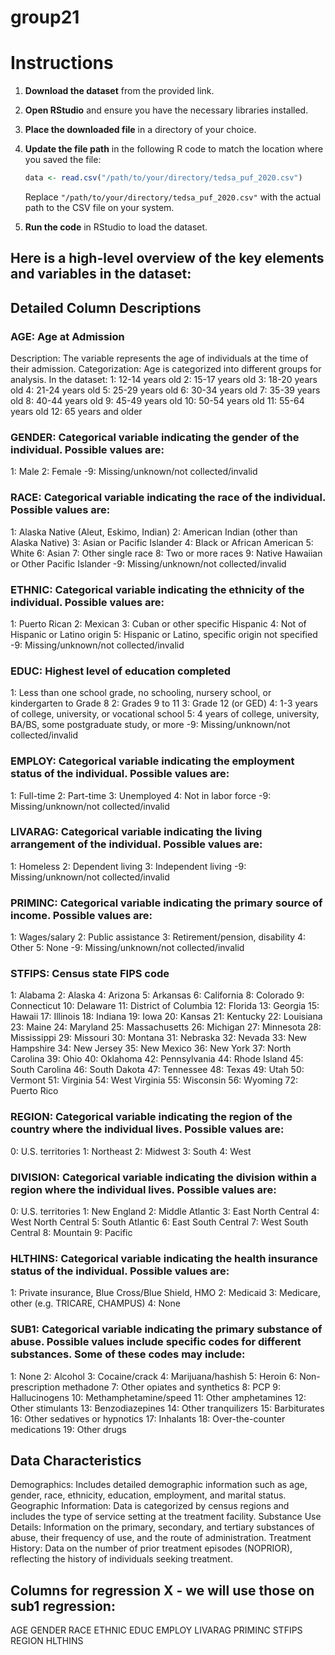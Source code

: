 # group21

# Instructions

1. **Download the dataset** from the provided link.

2. **Open RStudio** and ensure you have the necessary libraries installed.

3. **Place the downloaded file** in a directory of your choice.

4. **Update the file path** in the following R code to match the location where you saved the file:

    ```R
    data <- read.csv("/path/to/your/directory/tedsa_puf_2020.csv")
    ```

    Replace `"/path/to/your/directory/tedsa_puf_2020.csv"` with the actual path to the CSV file on your system.

5. **Run the code** in RStudio to load the dataset.

## Here is a high-level overview of the key elements and variables in the dataset:
## Detailed Column Descriptions


### AGE: Age at Admission
Description:
The variable represents the age of individuals at the time of their admission.
Categorization:
Age is categorized into different groups for analysis.
In the dataset:
1: 12-14 years old
2: 15-17 years old
3: 18-20 years old
4: 21-24 years old
5: 25-29 years old
6: 30-34 years old
7: 35-39 years old
8: 40-44 years old
9: 45-49 years old
10: 50-54 years old
11: 55-64 years old
12: 65 years and older


### GENDER: Categorical variable indicating the gender of the individual. Possible values are:
1: Male
2: Female
-9: Missing/unknown/not collected/invalid 


### RACE: Categorical variable indicating the race of the individual. Possible values are:
1: Alaska Native (Aleut, Eskimo, Indian)
2: American Indian (other than Alaska Native)
3: Asian or Pacific Islander
4: Black or African American
5: White
6: Asian
7: Other single race
8: Two or more races
9: Native Hawaiian or Other Pacific Islander
-9: Missing/unknown/not collected/invalid


### ETHNIC: Categorical variable indicating the ethnicity of the individual. Possible values are:
1: Puerto Rican
2: Mexican
3: Cuban or other specific Hispanic
4: Not of Hispanic or Latino origin
5: Hispanic or Latino, specific origin not specified
-9: Missing/unknown/not collected/invalid


### EDUC: Highest level of education completed
1: Less than one school grade, no schooling, nursery school, or kindergarten to Grade 8
2: Grades 9 to 11
3: Grade 12 (or GED)
4: 1-3 years of college, university, or vocational school
5: 4 years of college, university, BA/BS, some postgraduate study, or more
-9: Missing/unknown/not collected/invalid


### EMPLOY: Categorical variable indicating the employment status of the individual. Possible values are:
1: Full-time
2: Part-time
3: Unemployed
4: Not in labor force
-9: Missing/unknown/not collected/invalid


### LIVARAG: Categorical variable indicating the living arrangement of the individual. Possible values are:
1: Homeless
2: Dependent living
3: Independent living
-9: Missing/unknown/not collected/invalid


### PRIMINC: Categorical variable indicating the primary source of income. Possible values are:
1: Wages/salary
2: Public assistance
3: Retirement/pension, disability
4: Other
5: None
-9: Missing/unknown/not collected/invalid


### STFIPS: Census state FIPS code
1: Alabama
2: Alaska
4: Arizona
5: Arkansas
6: California
8: Colorado
9: Connecticut
10: Delaware
11: District of Columbia
12: Florida
13: Georgia
15: Hawaii
17: Illinois
18: Indiana
19: Iowa
20: Kansas
21: Kentucky
22: Louisiana
23: Maine
24: Maryland
25: Massachusetts
26: Michigan
27: Minnesota
28: Mississippi
29: Missouri
30: Montana
31: Nebraska
32: Nevada
33: New Hampshire
34: New Jersey
35: New Mexico
36: New York
37: North Carolina
39: Ohio
40: Oklahoma
42: Pennsylvania
44: Rhode Island
45: South Carolina
46: South Dakota
47: Tennessee
48: Texas
49: Utah
50: Vermont
51: Virginia
54: West Virginia
55: Wisconsin
56: Wyoming
72: Puerto Rico


### REGION: Categorical variable indicating the region of the country where the individual lives. Possible values are:
0: U.S. territories
1: Northeast
2: Midwest
3: South
4: West


### DIVISION: Categorical variable indicating the division within a region where the individual lives. Possible values are:
0: U.S. territories
1: New England
2: Middle Atlantic
3: East North Central
4: West North Central
5: South Atlantic
6: East South Central
7: West South Central
8: Mountain
9: Pacific


### HLTHINS: Categorical variable indicating the health insurance status of the individual. Possible values are:
1: Private insurance, Blue Cross/Blue Shield, HMO
2: Medicaid
3: Medicare, other (e.g. TRICARE, CHAMPUS)
4: None


### SUB1: Categorical variable indicating the primary substance of abuse. Possible values include specific codes for different substances. Some of these codes may include:
1: None
2: Alcohol
3: Cocaine/crack
4: Marijuana/hashish
5: Heroin
6: Non-prescription methadone
7: Other opiates and synthetics
8: PCP
9: Hallucinogens
10: Methamphetamine/speed
11: Other amphetamines
12: Other stimulants
13: Benzodiazepines
14: Other tranquilizers
15: Barbiturates
16: Other sedatives or hypnotics
17: Inhalants
18: Over-the-counter medications
19: Other drugs


## Data Characteristics
Demographics: Includes detailed demographic information such as age, gender, race, ethnicity, education, employment, and marital status.
Geographic Information: Data is categorized by census regions and includes the type of service setting at the treatment facility.
Substance Use Details: Information on the primary, secondary, and tertiary substances of abuse, their frequency of use, and the route of administration.
Treatment History: Data on the number of prior treatment episodes (NOPRIOR), reflecting the history of individuals seeking treatment.


## Columns for regression X - we will use those on sub1 regression:

AGE
GENDER
RACE
ETHNIC
EDUC
EMPLOY
LIVARAG
PRIMINC 
STFIPS
REGION
HLTHINS 

